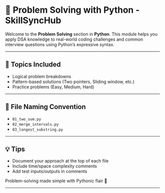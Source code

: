 # 🐍 Problem Solving with Python - SkillSyncHub

Welcome to the **Problem Solving** section in **Python**. This module helps you apply DSA knowledge to real-world coding challenges and common interview questions using Python’s expressive syntax.

---

## 📘 Topics Included
- Logical problem breakdowns
- Pattern-based solutions (Two pointers, Sliding window, etc.)
- Practice problems (Easy, Medium, Hard)

---

## 📁 File Naming Convention
- `01_two_sum.py`
- `02_merge_intervals.py`
- `03_longest_substring.py`

---

## 💡 Tips
- Document your approach at the top of each file
- Include time/space complexity comments
- Add test inputs/outputs in comments

Problem-solving made simple with Pythonic flair 🧠

---
